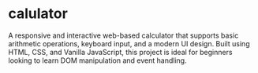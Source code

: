 # calulator
A responsive and interactive web-based calculator that supports basic arithmetic operations, keyboard input, and a modern UI design. Built using HTML, CSS, and Vanilla JavaScript, this project is ideal for beginners looking to learn DOM manipulation and event handling.

